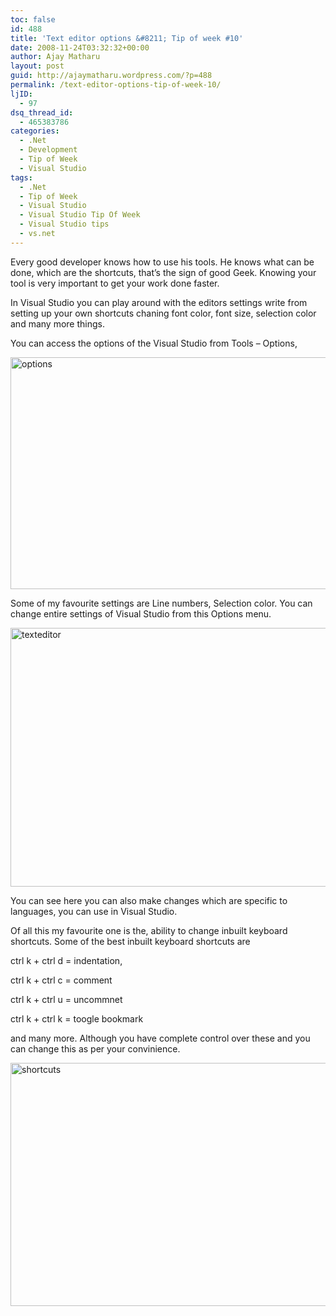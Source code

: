 ```yaml
---
toc: false
id: 488
title: 'Text editor options &#8211; Tip of week #10'
date: 2008-11-24T03:32:32+00:00
author: Ajay Matharu
layout: post
guid: http://ajaymatharu.wordpress.com/?p=488
permalink: /text-editor-options-tip-of-week-10/
ljID:
  - 97
dsq_thread_id:
  - 465383786
categories:
  - .Net
  - Development
  - Tip of Week
  - Visual Studio
tags:
  - .Net
  - Tip of Week
  - Visual Studio
  - Visual Studio Tip Of Week
  - Visual Studio tips
  - vs.net
---
```

[](http://ajaymatharu.files.wordpress.com/2008/11/options.png)Every good developer knows how to use his tools. He knows what can be done, which are the shortcuts, that&#8217;s the sign of good Geek. Knowing your tool is very important to get your work done faster.

In Visual Studio you can play around with the editors settings write from setting up your own shortcuts chaning font color, font size, selection color and many more things.

You can access the options of the Visual Studio from Tools &#8211; Options,

<img class="aligncenter size-full wp-image-489" title="options" src="http://ajaymatharu.files.wordpress.com/2008/11/options.png" alt="options" width="682" height="371" />

Some of my favourite settings are Line numbers, Selection color. You can change entire settings of Visual Studio from this Options menu.

[<img class="aligncenter size-full wp-image-490" title="texteditor" src="http://ajaymatharu.files.wordpress.com/2008/11/texteditor.png" alt="texteditor" width="677" height="414" />](http://ajaymatharu.files.wordpress.com/2008/11/texteditor.png)

You can see here you can also make changes which are specific to languages, you can use in Visual Studio.

Of all this my favourite one is the, ability to change inbuilt keyboard shortcuts. Some of the best inbuilt keyboard shortcuts are

ctrl k + ctrl d = indentation,

ctrl k + ctrl c = comment

ctrl k + ctrl u = uncommnet

ctrl k + ctrl k = toogle bookmark

and many more. Although you have complete control over these and you can change this as per your convinience.

[<img class="aligncenter size-full wp-image-491" title="shortcuts" src="http://ajaymatharu.files.wordpress.com/2008/11/shortcuts.png" alt="shortcuts" width="635" height="389" />](http://ajaymatharu.files.wordpress.com/2008/11/shortcuts.png)
